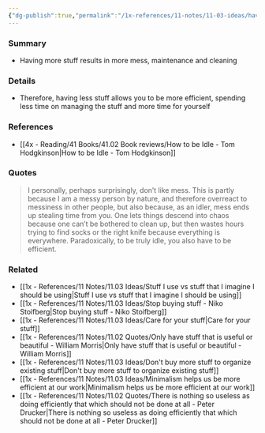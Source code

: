 ```yaml
---
{"dg-publish":true,"permalink":"/1x-references/11-notes/11-03-ideas/having-more-stuff-is-inefficient/","title":"More stuff is inefficient","created":"2025-06-21T09:32:46.018+03:00","updated":"2025-06-21T10:06:26.791+03:00"}
---
```



### Summary
- Having more stuff results in more mess, maintenance and cleaning

### Details
- Therefore, having less stuff allows you to be more efficient, spending less time on managing the stuff and more time for yourself

### References
- [[4x - Reading/41 Books/41.02 Book reviews/How to be Idle - Tom Hodgkinson\|How to be Idle - Tom Hodgkinson]]

### Quotes
> I personally, perhaps surprisingly, don’t like mess. This is partly because I am a messy person by nature, and therefore overreact to messiness in other people, but also because, as an idler, mess ends up stealing time from you. One lets things descend into chaos because one can’t be bothered to clean up, but then wastes hours trying to find socks or the right knife because everything is everywhere. Paradoxically, to be truly idle, you also have to be efficient.

### Related
- [[1x - References/11 Notes/11.03 Ideas/Stuff I use vs stuff that I imagine I should be using\|Stuff I use vs stuff that I imagine I should be using]]
- [[1x - References/11 Notes/11.03 Ideas/Stop buying stuff - Niko Stoifberg\|Stop buying stuff - Niko Stoifberg]]
- [[1x - References/11 Notes/11.03 Ideas/Care for your stuff\|Care for your stuff]]
- [[1x - References/11 Notes/11.02 Quotes/Only have stuff that is useful or beautiful - William Morris\|Only have stuff that is useful or beautiful - William Morris]]
- [[1x - References/11 Notes/11.03 Ideas/Don't buy more stuff to organize existing stuff\|Don't buy more stuff to organize existing stuff]]
- [[1x - References/11 Notes/11.03 Ideas/Minimalism helps us be more efficient at our work\|Minimalism helps us be more efficient at our work]]
- [[1x - References/11 Notes/11.02 Quotes/There is nothing so useless as doing efficiently that which should not be done at all - Peter Drucker\|There is nothing so useless as doing efficiently that which should not be done at all - Peter Drucker]]